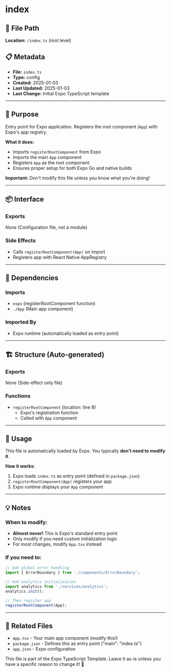 # index

## 📍 File Path
**Location:** `/index.ts` (root level)

## 📋 Metadata
- **File:** `index.ts`
- **Type:** config
- **Created:** 2025-01-03
- **Last Updated:** 2025-01-03
- **Last Change:** Initial Expo TypeScript template

---

## 🎯 Purpose
Entry point for Expo application. Registers the root component (`App`) with Expo's app registry.

**What it does:**
- Imports `registerRootComponent` from Expo
- Imports the main `App` component
- Registers `App` as the root component
- Ensures proper setup for both Expo Go and native builds

**Important:** Don't modify this file unless you know what you're doing!

---

## 📦 Interface

### Exports
*None* (Configuration file, not a module)

### Side Effects
- Calls `registerRootComponent(App)` on import
- Registers app with React Native AppRegistry

---

## 🔗 Dependencies

### Imports
- `expo` (registerRootComponent function)
- `./App` (Main app component)

### Imported By
- Expo runtime (automatically loaded as entry point)

---

## 🏗️ Structure (Auto-generated)

### Exports
*None* (Side-effect only file)

### Functions
- `registerRootComponent` (location: line 8)
  - Expo's registration function
  - Called with `App` component

---

## 📝 Usage

This file is automatically loaded by Expo. You typically **don't need to modify it**.

**How it works:**
1. Expo loads `index.ts` as entry point (defined in `package.json`)
2. `registerRootComponent(App)` registers your app
3. Expo runtime displays your `App` component

---

## 💡 Notes

### When to modify:
- **Almost never!** This is Expo's standard entry point
- Only modify if you need custom initialization logic
- For most changes, modify `App.tsx` instead

### If you need to:
```typescript
// Add global error handling
import { ErrorBoundary } from './components/ErrorBoundary';

// Add analytics initialization
import analytics from './services/analytics';
analytics.init();

// Then register app
registerRootComponent(App);
```

---

## 🚀 Related Files
- `App.tsx` - Your main app component (modify this!)
- `package.json` - Defines this as entry point ("main": "index.ts")
- `app.json` - Expo configuration

This file is part of the Expo TypeScript Template.
Leave it as-is unless you have a specific reason to change it! 🎯

